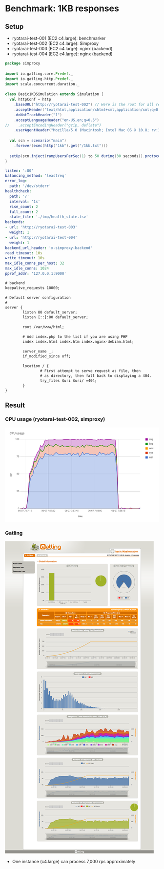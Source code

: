 # Benchmark: 1KB responses

## Setup

- ryotarai-test-001 (EC2 c4.large): benchmarker
- ryotarai-test-002 (EC2 c4.large): Simproxy
- ryotarai-test-003 (EC2 c4.large): nginx (backend)
- ryotarai-test-004 (EC2 c4.large): nginx (backend)

```scala
package simproxy

import io.gatling.core.Predef._
import io.gatling.http.Predef._
import scala.concurrent.duration._

class Basic1KBSimulation extends Simulation {
  val httpConf = http
    .baseURL("http://ryotarai-test-002") // Here is the root for all relative URLs
    .acceptHeader("text/html,application/xhtml+xml,application/xml;q=0.9,*/*;q=0.8") // Here are the common headers
    .doNotTrackHeader("1")
    .acceptLanguageHeader("en-US,en;q=0.5")
//    .acceptEncodingHeader("gzip, deflate")
    .userAgentHeader("Mozilla/5.0 (Macintosh; Intel Mac OS X 10.8; rv:16.0) Gecko/20100101 Firefox/16.0")

  val scn = scenario("main")
    .forever(exec(http("1kb").get("/1kb.txt")))

  setUp(scn.inject(rampUsersPerSec(1) to 50 during(30 seconds)).protocols(httpConf)).maxDuration(60 seconds)
}
```

```yaml
listen: ':80'
balancing_method: 'leastreq'
error_log:
  path: '/dev/stderr'
healthcheck:
  path: '/'
  interval: '1s'
  rise_count: 2
  fall_count: 2
  state_file: './tmp/health_state.tsv'
backends:
- url: 'http://ryotarai-test-003'
  weight: 1
- url: 'http://ryotarai-test-004'
  weight: 1
backend_url_header: 'x-simproxy-backend'
read_timeout: 10s
write_timeout: 10s
max_idle_conns_per_host: 32
max_idle_conns: 1024
pprof_addr: '127.0.0.1:9000'
```

```
# backend
keepalive_requests 10000;

# Default server configuration
#
server {
        listen 80 default_server;
        listen [::]:80 default_server;

        root /var/www/html;

        # Add index.php to the list if you are using PHP
        index index.html index.htm index.nginx-debian.html;

        server_name _;
        if_modified_since off;

        location / {
                # First attempt to serve request as file, then
                # as directory, then fall back to displaying a 404.
                try_files $uri $uri/ =404;
        }
}
```

## Result

### CPU usage (ryotarai-test-002, simproxy)

![](https://raw.githubusercontent.com/ryotarai/simproxy/master/docs/benchmark/1kb/cpu.png)

### Gatling

![](https://raw.githubusercontent.com/ryotarai/simproxy/master/docs/benchmark/1kb/gatling.png)

- One instance (c4.large) can process 7,000 rps approximately
